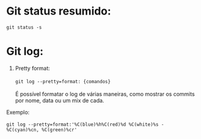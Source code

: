 # Git status resumido:

`git status -s`

# Git log:

1. Pretty format:<br /><br />
   `git log --pretty=format: {comandos}`<br /><br />
   É possível formatar o log de várias maneiras, como mostrar os commits por nome, data ou um mix de cada.

Exemplo:<br /><br />
`git log --pretty=format:'%C(blue)%h%C(red)%d %C(white)%s - %C(cyan)%cn, %C(green)%cr'`
